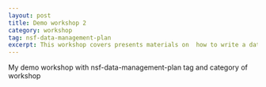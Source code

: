 ```yaml
---
layout: post
title: Demo workshop 2
category: workshop
tag: nsf-data-management-plan 
excerpt: This workshop covers presents materials on  how to write a data management plan for an NSF grant
---
```


My demo workshop with nsf-data-management-plan tag and category of workshop